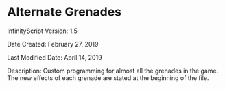 # Alternate Grenades

InfinityScript Version: 1.5

Date Created: February 27, 2019

Last Modified Date: April 14, 2019

Description:
Custom programming for almost all the grenades in the game. The new effects of each grenade are stated at the beginning of the file.
